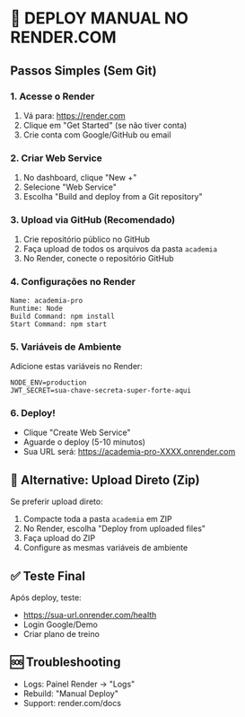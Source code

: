 # 🚀 DEPLOY MANUAL NO RENDER.COM

## Passos Simples (Sem Git)

### 1. Acesse o Render
1. Vá para: https://render.com
2. Clique em "Get Started" (se não tiver conta)
3. Crie conta com Google/GitHub ou email

### 2. Criar Web Service
1. No dashboard, clique "New +"
2. Selecione "Web Service"
3. Escolha "Build and deploy from a Git repository"

### 3. Upload via GitHub (Recomendado)
1. Crie repositório público no GitHub
2. Faça upload de todos os arquivos da pasta `academia`
3. No Render, conecte o repositório GitHub

### 4. Configurações no Render
```
Name: academia-pro
Runtime: Node
Build Command: npm install
Start Command: npm start
```

### 5. Variáveis de Ambiente
Adicione estas variáveis no Render:
```
NODE_ENV=production
JWT_SECRET=sua-chave-secreta-super-forte-aqui
```

### 6. Deploy!
- Clique "Create Web Service"
- Aguarde o deploy (5-10 minutos)
- Sua URL será: https://academia-pro-XXXX.onrender.com

## 🔄 Alternative: Upload Direto (Zip)

Se preferir upload direto:
1. Compacte toda a pasta `academia` em ZIP
2. No Render, escolha "Deploy from uploaded files"
3. Faça upload do ZIP
4. Configure as mesmas variáveis de ambiente

## ✅ Teste Final
Após deploy, teste:
- https://sua-url.onrender.com/health
- Login Google/Demo
- Criar plano de treino

## 🆘 Troubleshooting
- Logs: Painel Render → "Logs"
- Rebuild: "Manual Deploy"
- Support: render.com/docs
